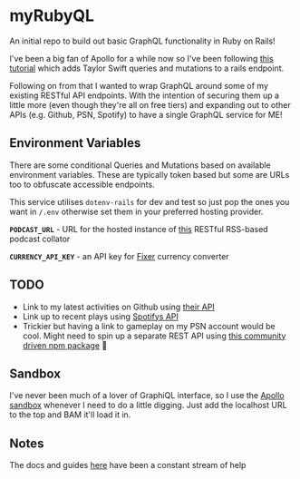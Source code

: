 # myRubyQL

An initial repo to build out basic GraphQL functionality in Ruby on Rails!

I've been a big fan of Apollo for a while now so I've been following [this tutorial](https://www.apollographql.com/blog/community/backend/using-graphql-with-ruby-on-rails/) which adds Taylor Swift queries and mutations to a rails endpoint.

Following on from that I wanted to wrap GraphQL around some of my existing RESTful API endpoints. With the intention of securing them up a little more (even though they're all on free tiers) and expanding out to other APIs (e.g. Github, PSN, Spotify) to have a single GraphQL service for ME!

## Environment Variables

There are some conditional Queries and Mutations based on available environment variables. These are typically token based but some are URLs too to obfuscate accessible endpoints.

This service utilises `dotenv-rails` for dev and test so just pop the ones you want in `/.env` otherwise set them in your preferred hosting provider.

__`PODCAST_URL`__ - URL for the hosted instance of [this](https://github.com/adamsuk/podcast-express-api) RESTful RSS-based podcast collator

__`CURRENCY_API_KEY`__ - an API key for [Fixer](https://fixer.io/quickstart) currency converter

## TODO

- Link to my latest activities on Github using [their API](https://docs.github.com/en/rest/guides/getting-started-with-the-rest-api)
- Link up to recent plays using [Spotifys API](https://developer.spotify.com/documentation/web-api/)
- Trickier but having a link to gameplay on my PSN account would be cool. Might need to spin up a separate REST API using [this community driven npm package](https://github.com/achievements-app/psn-api) 😬
## Sandbox

I've never been much of a lover of GraphiQL interface, so I use the [Apollo sandbox](https://studio.apollographql.com/sandbox/explorer/?) whenever I need to do a little digging. Just add the localhost URL to the top and BAM it'll load it in.

## Notes

The docs and guides [here](https://graphql-ruby.org/guides) have been a constant stream of help
